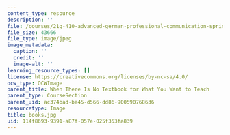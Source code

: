 ```yaml
---
content_type: resource
description: ''
file: /courses/21g-410-advanced-german-professional-communication-spring-2017/114f86939391a87f057e025f353fa839_books.jpg
file_size: 43666
file_type: image/jpeg
image_metadata:
  caption: ''
  credit: ''
  image-alt: ''
learning_resource_types: []
license: https://creativecommons.org/licenses/by-nc-sa/4.0/
ocw_type: OCWImage
parent_title: When There Is No Textbook for What You Want to Teach
parent_type: CourseSection
parent_uid: ac374bad-ba45-d566-dd86-900590768636
resourcetype: Image
title: books.jpg
uid: 114f8693-9391-a87f-057e-025f353fa839
---
```

